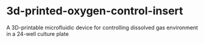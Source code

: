 # 3d-printed-oxygen-control-insert
A 3D-printable microfluidic device for controlling dissolved gas environment in a 24-well culture plate
